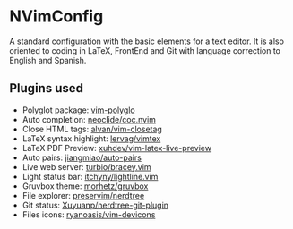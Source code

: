 # NVimConfig

A standard configuration with the basic elements for a text editor. It is also oriented to coding in LaTeX, FrontEnd and Git with language correction to English and Spanish.

## Plugins used
- Polyglot package: [vim-polyglo](https://github.com/sheerun/vim-polyglo)
- Auto completion: [neoclide/coc.nvim](https://github.com/neoclide/coc.nvim)
- Close HTML tags: [alvan/vim-closetag](https://github.com/alvan/vim-closetag)
- LaTeX syntax highlight: [lervag/vimtex](https://github.com/lervag/vimtex)
- LaTeX PDF Preview: [xuhdev/vim-latex-live-preview](https://github.com/xuhdev/vim-latex-live-preview)
- Auto pairs: [jiangmiao/auto-pairs](https://github.com/jiangmiao/auto-pairs)
- Live web server: [turbio/bracey.vim](https://github.com/sheerun/turbio/bracey.vim)
- Light status bar: [itchyny/lightline.vim](https://github.com/itchyny/lightline.vim)
- Gruvbox theme: [morhetz/gruvbox](https://github.com/morhetz/gruvbox)
- File explorer: [preservim/nerdtree](https://github.com/preservim/nerdtree)
- Git status: [Xuyuanp/nerdtree-git-plugin](https://github.com/Xuyuanp/nerdtree-git-plugin)
- Files icons: [ryanoasis/vim-devicons](https://github.com/ryanoasis/vim-devicons)
